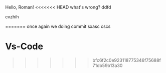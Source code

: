 Hello, Roman!
<<<<<<< HEAD
what's wrong?
ddfd

cvzhih




=======
once again we doing commit
sxasc
cscs
# Vs-Code
>>>>>>> bfc6f2c0e923118775346f75688f71db59b13a30
